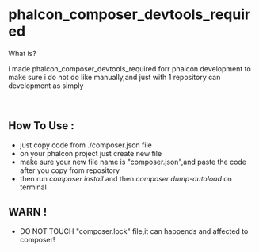 # phalcon_composer_devtools_required

<p>What is?</p>
<p>i made phalcon_composer_devtools_required forr phalcon development to make sure i do not do like manually,and just with 1 repository can development as simply</p>

<br>

## How To Use :
- just copy code from ./composer.json file
- on your phalcon project just create new file 
- make sure your new file name is "composer.json",and paste the code after you copy from repository
- then run *composer install* and then *composer dump-autoload* on terminal

## WARN !
- DO NOT TOUCH "composer.lock" file,it can happends and affected to composer!